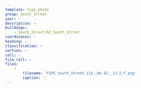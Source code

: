 ```yaml
---
template: fsps_photo
group: South_Street
year: ~
description: ~
buildings:
    - South_Street/62_South_Street
coordinates: ~
heading: ~
classification: ~
section: ~
cell: ~
film_roll: ~
files:
    -
        filename: 'FSPS_South_Street_114,_No_62,_13-2-F.png'
        caption: ''
---
```

